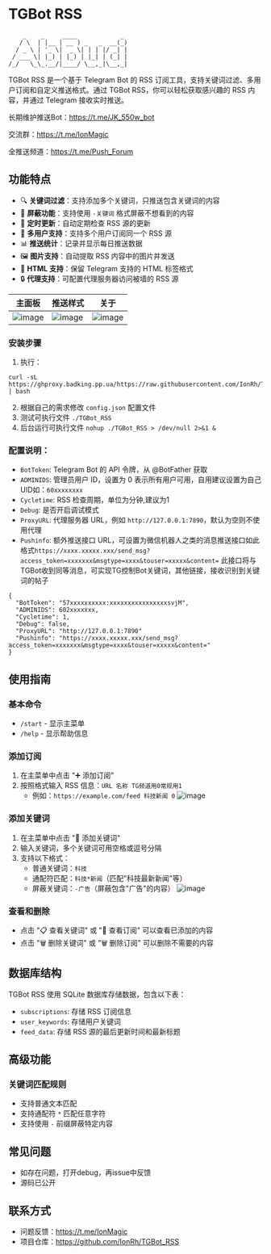 # TGBot RSS
```
    _    _     ____            _ 
   / \  | |__ | __ ) _   _  __(_)
  / _ \ | '_ \|  _ \| | | |/ _| |
 / ___ \| |_) | |_) | |_| | (_| |
/_/   \_\_.__/|____/ \__,_|\__,_|
```

TGBot RSS 是一个基于 Telegram Bot 的 RSS 订阅工具，支持关键词过滤、多用户订阅和自定义推送格式。通过 TGBot RSS，你可以轻松获取感兴趣的 RSS 内容，并通过 Telegram 接收实时推送。

长期维护推送Bot：https://t.me/JK_550w_bot

交流群：https://t.me/IonMagic

全推送频道：https://t.me/Push_Forum
## 功能特点

- 🔍 **关键词过滤**：支持添加多个关键词，只推送包含关键词的内容
- 🚫 **屏蔽功能**：支持使用 `-关键词` 格式屏蔽不想看到的内容
- 🔄 **定时更新**：自动定期检查 RSS 源的更新
- 👥 **多用户支持**：支持多个用户订阅同一个 RSS 源
- 📊 **推送统计**：记录并显示每日推送数据
- 🖼️ **图片支持**：自动提取 RSS 内容中的图片并发送
- 🔗 **HTML 支持**：保留 Telegram 支持的 HTML 标签格式
- 🔒 **代理支持**：可配置代理服务器访问被墙的 RSS 源

| 主面板   | 推送样式 | 关于    |
|--------|------|---------|
| ![image](https://ghproxy.badking.pp.ua/https://raw.githubusercontent.com/IonRh/TGBot_RSS/main/Image/2afc6ebcf12db6f36af25877e7e24f72.png)   | ![image](https://ghproxy.badking.pp.ua/https://raw.githubusercontent.com/IonRh/TGBot_RSS/main/Image/2025-06-06%20225016.png)   | ![image](https://ghproxy.badking.pp.ua/https://raw.githubusercontent.com/IonRh/TGBot_RSS/main/Image/2025-06-06%20223327.png)   |

### 安装步骤

1. 执行：

```
curl -sL https://ghproxy.badking.pp.ua/https://raw.githubusercontent.com/IonRh/TGBot_RSS/main/TGBot_RSS.sh | bash
```

2. 根据自己的需求修改 `config.json` 配置文件
3. 测试可执行文件 `./TGBot_RSS`
4. 后台运行可执行文件 `nohup ./TGBot_RSS > /dev/null 2>&1 &`


### 配置说明：
- `BotToken`: Telegram Bot 的 API 令牌，从 @BotFather 获取
- `ADMINIDS`: 管理员用户 ID，设置为 0 表示所有用户可用，自用建议设置为自己UID如：`60xxxxxxxx`
- `Cycletime`: RSS 检查周期，单位为分钟,建议为1
- `Debug`: 是否开启调试模式
- `ProxyURL`: 代理服务器 URL，例如 `http://127.0.0.1:7890`，默认为空则不使用代理
- `Pushinfo`: 额外推送接口 URL，可设置为微信机器人之类的消息推送接口如此格式`https://xxxx.xxxxx.xxx/send_msg?access_token=xxxxxxx&msgtype=xxxx&touser=xxxxx&content=`
此接口将与TGBot收到同等消息，可实现TG控制Bot关键词，其他链接，接收识别到关键词的帖子

```
{
  "BotToken": "57xxxxxxxxxx:xxxxxxxxxxxxxxxxsvjM",
  "ADMINIDS": 602xxxxxxx,
  "Cycletime": 1,
  "Debug": false,
  "ProxyURL": "http://127.0.0.1:7890"
  "Pushinfo": "https://xxxx.xxxxx.xxx/send_msg?access_token=xxxxxxx&msgtype=xxxx&touser=xxxxx&content="
}
```
## 使用指南

### 基本命令

- `/start` - 显示主菜单
- `/help` - 显示帮助信息

### 添加订阅

1. 在主菜单中点击 "➕ 添加订阅"
2. 按照格式输入 RSS 信息：`URL 名称 TG频道用0常规用1`
   - 例如：`https://example.com/feed 科技新闻 0`
![image](https://ghproxy.badking.pp.ua/https://raw.githubusercontent.com/IonRh/TGBot_RSS/main/Image/2025-06-06%20223402.png)
### 添加关键词

1. 在主菜单中点击 "📝 添加关键词"
2. 输入关键词，多个关键词可用空格或逗号分隔
3. 支持以下格式：
   - 普通关键词：`科技`
   - 通配符匹配：`科技*新闻`（匹配"科技最新新闻"等）
   - 屏蔽关键词：`-广告`（屏蔽包含"广告"的内容）
![image](https://ghproxy.badking.pp.ua/https://raw.githubusercontent.com/IonRh/TGBot_RSS/main/Image/2025-06-06%20223348.png)
### 查看和删除

- 点击 "📋 查看关键词" 或 "📰 查看订阅" 可以查看已添加的内容
- 点击 "🗑️ 删除关键词" 或 "🗑️ 删除订阅" 可以删除不需要的内容

## 数据库结构

TGBot RSS 使用 SQLite 数据库存储数据，包含以下表：

- `subscriptions`: 存储 RSS 订阅信息
- `user_keywords`: 存储用户关键词
- `feed_data`: 存储 RSS 源的最后更新时间和最新标题

## 高级功能

### 关键词匹配规则

- 支持普通文本匹配
- 支持通配符 `*` 匹配任意字符
- 支持使用 `-` 前缀屏蔽特定内容

## 常见问题

- 如存在问题，打开debug，再issue中反馈
- 源码已公开
## 联系方式

- 问题反馈：https://t.me/IonMagic
- 项目仓库：https://github.com/IonRh/TGBot_RSS 
